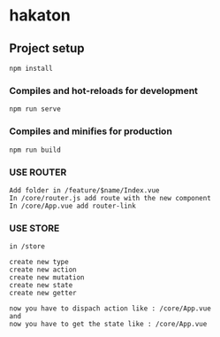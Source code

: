 # hakaton

## Project setup
```
npm install
```

### Compiles and hot-reloads for development
```
npm run serve
```

### Compiles and minifies for production
```
npm run build
```

### USE ROUTER 
```
Add folder in /feature/$name/Index.vue
In /core/router.js add route with the new component
In /core/App.vue add router-link
```

### USE STORE 
```
in /store

create new type  
create new action
create new mutation
create new state
create new getter
```

```
now you have to dispach action like : /core/App.vue
and
now you have to get the state like : /core/App.vue
```
